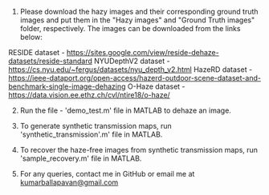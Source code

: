 1. Please download the hazy images and their corresponding ground truth images and put them in the "Hazy images" and "Ground Truth images" folder, respectively. The images can be downloaded from the links below:

RESIDE dataset - https://sites.google.com/view/reside-dehaze-datasets/reside-standard
NYUDepthV2 dataset - https://cs.nyu.edu/~fergus/datasets/nyu_depth_v2.html
HazeRD dataset - https://ieee-dataport.org/open-access/hazerd-outdoor-scene-dataset-and-benchmark-single-image-dehazing
O-Haze dataset - https://data.vision.ee.ethz.ch/cvl/ntire18/o-haze/

2. Run the file - 'demo_test.m' file in MATLAB to dehaze an image.

3. To generate synthetic transmission maps, run 'synthetic_transmission'.m' file in MATLAB.

4. To recover the haze-free images from synthetic transmission maps, run 'sample_recovery.m' file in MATLAB.

5. For any queries, contact me in GitHub or email me at kumarballapavan@gmail.com
